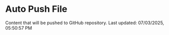 # Auto Push File

Content that will be pushed to GitHub repository.
Last updated: 07/03/2025, 05:50:57 PM
